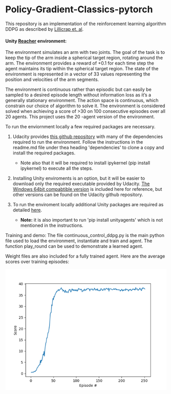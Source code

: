 # Policy-Gradient-Classics-pytorch

This repository is an implementation of the reinforcement learning algorithm DDPG as described by [Lillicrap et. al](https://arxiv.org/abs/1509.02971).

#### Unity [Reacher](https://github.com/Unity-Technologies/ml-agents/blob/master/docs/Learning-Environment-Examples.md#reacher) environment:

The environment simulates an arm with two joints. The goal of the task is to keep the tip of the arm inside a spherical target region, rotating around the arm. The environment provides a reward of +0.1 for each time step the agent maintains its tip within the spherical target region. The state of the environment is represented in a vector of 33 values representing the position and velocities of the arm segments.  

The environment is continuous rather than episodic but can easily be sampled to a desired episode length without information loss as it’s a generally stationary environment. The action space is continuous, which constrain our choice of algorithm to solve it. The environment is considered solved when achieving a score of >30 on 100 consecutive episodes over all 20 agents. This project uses the 20 -agent version of the environment.  


To run the enviornment locally a few required packages are necessary.

1) Udacity provides [this github repository](https://github.com/udacity/deep-reinforcement-learning#dependencies) with many of the dependencies required to run the environment. Follow the instructions in the readme.md file under thea heading 'dependencies' to clone a copy and install the required packages. 
     * Note also that it will be required to install ipykernel (pip install ipykernel) to execute all the steps.

2) Installing Unity enviroments is an option, but it will be easier to download only the required executable provided by Udacity. [The Windows 64bit compabtible version](https://s3-us-west-1.amazonaws.com/udacity-drlnd/P2/Reacher/Reacher_Windows_x86_64.zip) is included here for reference, but other versions can be found on the Udacity github repository.

3) To run the enviroment locally additional Unity packages are required as detailed [here](https://github.com/Unity-Technologies/ml-agents/blob/master/docs/Installation-Windows.md). 
    * **Note:** it is also important to run 'pip install unityagents' which is not mentioned in the instructions.
    
Training and demo:
The file continuous_control_ddpg.py is the main python file used to load the environment, instantiate and train and agent. The function play_round can be used to demonstrate a learned agent.

Weight files are also included for a fully trained agent.
Here are the average scores over training episodes:

![Training curve](https://raw.githubusercontent.com/hummosa/Policy-Gradient-Classics-pytorch/master/DDPG_training_scores.png)

